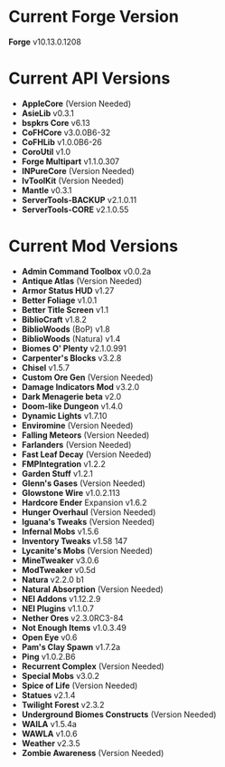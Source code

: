 Current Forge Version
=
**Forge** v10.13.0.1208

Current API Versions
=
- **AppleCore** (Version Needed)
- **AsieLib** v0.3.1
- **bspkrs Core** v6.13
- **CoFHCore** v3.0.0B6-32
- **CoFHLib** v1.0.0B6-26
- **CoroUtil** v1.0
- **Forge Multipart** v1.1.0.307
- **INPureCore** (Version Needed)
- **IvToolKit** (Version Needed)
- **Mantle** v0.3.1
- **ServerTools-BACKUP** v2.1.0.11
- **ServerTools-CORE** v2.1.0.55

Current Mod Versions
=

- **Admin Command Toolbox** v0.0.2a
- **Antique Atlas** (Version Needed)
- **Armor Status HUD** v1.27
- **Better Foliage** v1.0.1
- **Better Title Screen** v1.1
- **BiblioCraft** v1.8.2
- **BiblioWoods** (BoP) v1.8
- **BiblioWoods** (Natura) v1.4
- **Biomes O' Plenty** v2.1.0.991
- **Carpenter's Blocks** v3.2.8
- **Chisel** v1.5.7
- **Custom Ore Gen** (Version Needed)
- **Damage Indicators Mod** v3.2.0
- **Dark Menagerie beta** v2.0
- **Doom-like Dungeon** v1.4.0
- **Dynamic Lights** v1.7.10
- **Enviromine** (Version Needed)
- **Falling Meteors** (Version Needed)
- **Farlanders** (Version Needed)
- **Fast Leaf Decay** (Version Needed)
- **FMPIntegration** v1.2.2
- **Garden Stuff** v1.2.1
- **Glenn's Gases** (Version Needed)
- **Glowstone Wire** v1.0.2.113
- **Hardcore Ender** Expansion v1.6.2
- **Hunger Overhaul** (Version Needed)
- **Iguana's Tweaks** (Version Needed)
- **Infernal Mobs** v1.5.6
- **Inventory Tweaks** v1.58 147
- **Lycanite's Mobs** (Version Needed)
- **MineTweaker** v3.0.6
- **ModTweaker** v0.5d
- **Natura** v2.2.0 b1
- **Natural Absorption** (Version Needed)
- **NEI Addons** v1.12.2.9
- **NEI Plugins** v1.1.0.7
- **Nether Ores** v2.3.0RC3-84
- **Not Enough Items** v1.0.3.49
- **Open Eye** v0.6
- **Pam's Clay Spawn** v1.7.2a
- **Ping** v1.0.2.B6
- **Recurrent Complex** (Version Needed)
- **Special Mobs** v3.0.2
- **Spice of Life** (Version Needed)
- **Statues** v2.1.4
- **Twilight Forest** v2.3.2
- **Underground Biomes Constructs** (Version Needed)
- **WAILA** v1.5.4a
- **WAWLA** v1.0.6
- **Weather** v2.3.5
- **Zombie Awareness** (Version Needed)
